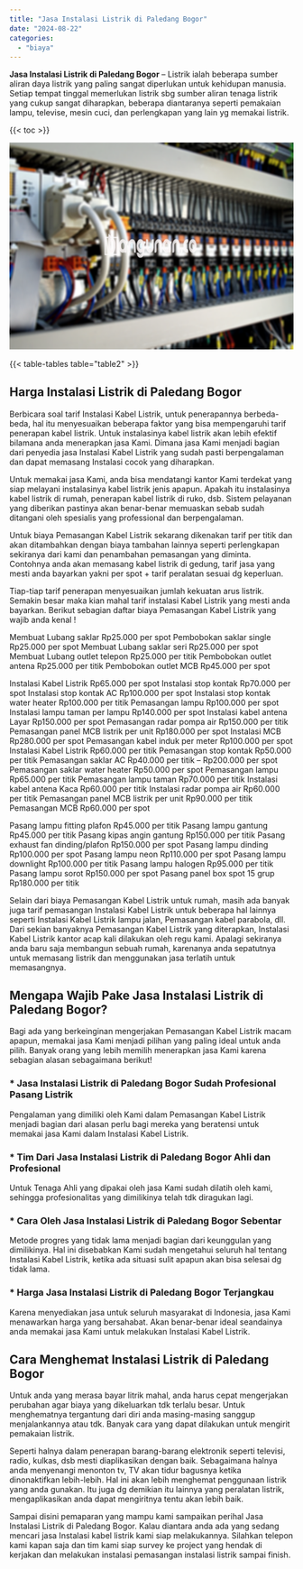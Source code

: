 ```yaml
---
title: "Jasa Instalasi Listrik di Paledang Bogor"
date: "2024-08-22"
categories: 
  - "biaya"
---
```


**Jasa Instalasi Listrik di Paledang Bogor** – Listrik ialah beberapa sumber aliran daya listrik yang paling sangat diperlukan untuk kehidupan manusia. Setiap tempat tinggal memerlukan listrik sbg sumber aliran tenaga listrik yang cukup sangat diharapkan, beberapa diantaranya seperti pemakaian lampu, televise, mesin cuci, dan perlengkapan yang lain yg memakai listrik.

{{< toc >}}

![Jasa Instalasi Listrik di Paledang Bogor](/images/instalasi-listrik-murah30.png)

{{< table-tables table="table2" >}}

## Harga Instalasi Listrik di Paledang Bogor

Berbicara soal tarif Instalasi Kabel Listrik, untuk penerapannya berbeda-beda, hal itu menyesuaikan beberapa faktor yang bisa mempengaruhi tarif penerapan kabel listrik. Untuk instalasinya kabel listrik akan lebih efektif bilamana anda menerapkan jasa Kami. Dimana jasa Kami menjadi bagian dari penyedia jasa Instalasi Kabel Listrik yang sudah pasti berpengalaman dan dapat memasang Instalasi cocok yang diharapkan.

Untuk memakai jasa Kami, anda bisa mendatangi kantor Kami terdekat yang siap melayani instalasinya kabel listrik jenis apapun. Apakah itu instalasinya kabel listrik di rumah, penerapan kabel listrik di ruko, dsb. Sistem pelayanan yang diberikan pastinya akan benar-benar memuaskan sebab sudah ditangani oleh spesialis yang professional dan berpengalaman.

Untuk biaya Pemasangan Kabel Listrik sekarang dikenakan tarif per titik dan akan ditambahkan dengan biaya tambahan lainnya seperti perlengkapan sekiranya dari kami dan penambahan pemasangan yang diminta. Contohnya anda akan memasang kabel listrik di gedung, tarif jasa yang mesti anda bayarkan yakni per spot + tarif peralatan sesuai dg keperluan.

Tiap-tiap tarif penerapan menyesuaikan jumlah kekuatan arus listrik. Semakin besar maka kian mahal tarif instalasi Kabel Listrik yang mesti anda bayarkan. Berikut sebagian daftar biaya Pemasangan Kabel Listrik yang wajib anda kenal !

Membuat Lubang saklar Rp25.000 per spot Pembobokan saklar single Rp25.000 per spot Membuat Lubang saklar seri Rp25.000 per spot Membuat Lubang outlet telepon Rp25.000 per titik Pembobokan outlet antena Rp25.000 per titik Pembobokan outlet MCB Rp45.000 per spot

Instalasi Kabel Listrik Rp65.000 per spot Instalasi stop kontak Rp70.000 per spot Instalasi stop kontak AC Rp100.000 per spot Instalasi stop kontak water heater Rp100.000 per titik Pemasangan lampu Rp100.000 per spot Instalasi lampu taman per lampu Rp140.000 per spot Instalasi kabel antena Layar Rp150.000 per spot Pemasangan radar pompa air Rp150.000 per titik Pemasangan panel MCB listrik per unit Rp180.000 per spot Instalasi MCB Rp280.000 per spot Pemasangan kabel induk per meter Rp100.000 per spot Instalasi Kabel Listrik Rp60.000 per titik Pemasangan stop kontak Rp50.000 per titik Pemasangan saklar AC Rp40.000 per titik – Rp200.000 per spot Pemasangan saklar water heater Rp50.000 per spot Pemasangan lampu Rp65.000 per titik Pemasangan lampu taman Rp70.000 per titik Instalasi kabel antena Kaca Rp60.000 per titik Instalasi radar pompa air Rp60.000 per titik Pemasangan panel MCB listrik per unit Rp90.000 per titik Pemasangan MCB Rp60.000 per spot

Pasang lampu fitting plafon Rp45.000 per titik Pasang lampu gantung Rp45.000 per titik Pasang kipas angin gantung Rp150.000 per titik Pasang exhaust fan dinding/plafon Rp150.000 per spot Pasang lampu dinding Rp100.000 per spot Pasang lampu neon Rp110.000 per spot Pasang lampu downlight Rp100.000 per titik Pasang lampu halogen Rp95.000 per titik Pasang lampu sorot Rp150.000 per spot Pasang panel box spot 15 grup Rp180.000 per titik

Selain dari biaya Pemasangan Kabel Listrik untuk rumah, masih ada banyak juga tarif pemasangan Instalasi Kabel Listrik untuk beberapa hal lainnya seperti Instalasi Kabel Listrik lampu jalan, Pemasangan kabel parabola, dll. Dari sekian banyaknya Pemasangan Kabel Listrik yang diterapkan, Instalasi Kabel Listrik kantor acap kali dilakukan oleh regu kami. Apalagi sekiranya anda baru saja membangun sebuah rumah, karenanya anda sepatutnya untuk memasang listrik dan menggunakan jasa terlatih untuk memasangnya.

## Mengapa Wajib Pake Jasa Instalasi Listrik di Paledang Bogor?

Bagi ada yang berkeinginan mengerjakan Pemasangan Kabel Listrik macam apapun, memakai jasa Kami menjadi pilihan yang paling ideal untuk anda pilih. Banyak orang yang lebih memilih menerapkan jasa Kami karena sebagian alasan sebagaimana berikut!

### \* Jasa Instalasi Listrik di Paledang Bogor Sudah Profesional Pasang Listrik

Pengalaman yang dimiliki oleh Kami dalam Pemasangan Kabel Listrik menjadi bagian dari alasan perlu bagi mereka yang beratensi untuk memakai jasa Kami dalam Instalasi Kabel Listrik.

### \* Tim Dari Jasa Instalasi Listrik di Paledang Bogor Ahli dan Profesional

Untuk Tenaga Ahli yang dipakai oleh jasa Kami sudah dilatih oleh kami, sehingga profesionalitas yang dimilikinya telah tdk diragukan lagi.

### \* Cara Oleh Jasa Instalasi Listrik di Paledang Bogor Sebentar

Metode progres yang tidak lama menjadi bagian dari keunggulan yang dimilikinya. Hal ini disebabkan Kami sudah mengetahui seluruh hal tentang Instalasi Kabel Listrik, ketika ada situasi sulit apapun akan bisa selesai dg tidak lama.

### \* Harga Jasa Instalasi Listrik di Paledang Bogor Terjangkau

Karena menyediakan jasa untuk seluruh masyarakat di Indonesia, jasa Kami menawarkan harga yang bersahabat. Akan benar-benar ideal seandainya anda memakai jasa Kami untuk melakukan Instalasi Kabel Listrik.

## Cara Menghemat Instalasi Listrik di Paledang Bogor


Untuk anda yang merasa bayar litrik mahal, anda harus cepat mengerjakan perubahan agar biaya yang dikeluarkan tdk terlalu besar. Untuk menghematnya tergantung dari diri anda masing-masing sanggup menjalankannya atau tdk. Banyak cara yang dapat dilakukan untuk mengirit pemakaian listrik.

Seperti halnya dalam penerapan barang-barang elektronik seperti televisi, radio, kulkas, dsb mesti diaplikasikan dengan baik. Sebagaimana halnya anda menyenangi menonton tv, TV akan tidur bagusnya ketika dinonaktifkan lebih-lebih. Hal ini akan lebih menghemat penggunaan listrik yang anda gunakan. Itu juga dg demikian itu lainnya yang peralatan listrik, mengaplikasikan anda dapat mengiritnya tentu akan lebih baik.

Sampai disini pemaparan yang mampu kami sampaikan perihal Jasa Instalasi Listrik di Paledang Bogor. Kalau diantara anda ada yang sedang mencari jasa Instalasi kabel listrik kami siap melakukannya. Silahkan telepon kami kapan saja dan tim kami siap survey ke project yang hendak di kerjakan dan melakukan instalasi pemasangan instalasi listrik sampai finish.
